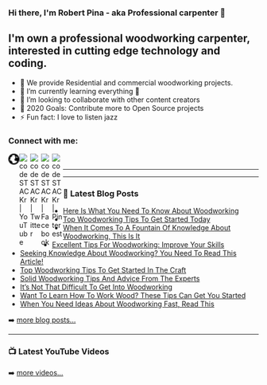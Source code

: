 <!--
**woodworking-rob/woodworking-rob** is a ✨ _special_ ✨ repository because its `README.md` (this file) appears on your GitHub profile.

Here are some ideas to get you started:

- 🔭 We provide Residential and commercial woodworking projects.
- 🌱 I’m currently learning everything.
- 👯 I’m looking to collaborate with other content creators.
- 🤔 I’m looking for help with ...
- 💬 Ask me about ...
- 📫 How to reach me: ...
- 😄 Pronouns: ...
- ⚡ Fun fact: ...
-->



### Hi there, I'm Robert Pina - aka Professional carpenter 👋
## I'm own a professional woodworking carpenter, interested in cutting edge technology and coding.

- 🔭 We provide Residential and commercial woodworking projects.
- 🌱 I’m currently learning everything 🤣
- 👯 I’m looking to collaborate with other content creators
- 💬 2020 Goals: Contribute more to Open Source projects
- ⚡ Fun fact: I love to listen jazz


### Connect with me:

[<img align="left" alt="codeSTACKr.com" width="22px" src="https://raw.githubusercontent.com/iconic/open-iconic/master/svg/globe.svg" />][website]
[<img align="left" alt="codeSTACKr | YouTube" width="22px" src="https://cdn.jsdelivr.net/npm/simple-icons@v3/icons/youtube.svg" />][youtube]
[<img align="left" alt="codeSTACKr | Twitter" width="22px" src="https://cdn.jsdelivr.net/npm/simple-icons@v3/icons/twitter.svg" />][twitter]
[<img align="left" alt="codeSTACKr | Facebook" width="22px" src="https://cdn.jsdelivr.net/npm/simple-icons@v3/icons/facebook.svg" />][facebook]
[<img align="left" alt="codeSTACKr | Pinterest" width="22px" src="https://cdn.jsdelivr.net/npm/simple-icons@v3/icons/pinterest.svg" />][pinterest]

<br />

---

---

### 📕 Latest Blog Posts

<!-- BLOG-POST-LIST:START -->
- [Here Is What You Need To Know About Woodworking](https://www.woodworkcenter.com/here-is-what-you-need-to-know-about-woodworking-2/)
- [Top Woodworking Tips To Get Started Today](https://www.woodworkcenter.com/top-woodworking-tips-to-get-started-today-3/)
- [When It Comes To A Fountain Of Knowledge About Woodworking, This Is It](https://www.woodworkcenter.com/when-it-comes-to-a-fountain-of-knowledge-about-woodworking-this-is-it-3/)
- [Excellent Tips For Woodworking: Improve Your Skills](https://www.woodworkcenter.com/excellent-tips-for-woodworking-improve-your-skills-7/)
- [Seeking Knowledge About Woodworking? You Need To Read This Article!](https://www.woodworkcenter.com/seeking-knowledge-about-woodworking-you-need-to-read-this-article/)
- [Top Woodworking Tips To Get Started In The Craft](https://www.woodworkcenter.com/top-woodworking-tips-to-get-started-in-the-craft-2/)
- [Solid Woodworking Tips And Advice From The Experts](https://www.woodworkcenter.com/solid-woodworking-tips-and-advice-from-the-experts-3/)
- [It’s Not That Difficult To Get Into Woodworking](https://www.woodworkcenter.com/its-not-that-difficult-to-get-into-woodworking-2/)
- [Want To Learn How To Work Wood? These Tips Can Get You Started](https://www.woodworkcenter.com/want-to-learn-how-to-work-wood-these-tips-can-get-you-started-3/)
- [When You Need Ideas About Woodworking Fast, Read This](https://www.woodworkcenter.com/when-you-need-ideas-about-woodworking-fast-read-this-2/)
<!-- BLOG-POST-LIST:END -->

➡️ [more blog posts...](https://www.woodworkcenter.com)

---

### 📺 Latest YouTube Videos
➡️ [more videos...](https://www.youtube.com/channel/UC_ZbjWiZQVpodGs4IdTFr4Q)


[website]: https://www.woodworkcenter.com
[twitter]: https://twitter.com/Woodworking_Rob
[youtube]: https://www.youtube.com/channel/UC_ZbjWiZQVpodGs4IdTFr4Q
[facebook]: https://www.facebook.com/Woodworking-100258031964332
[pinterest]: https://www.pinterest.com/Woodworking_Rob
